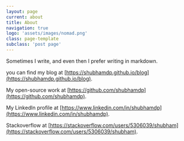 ```yaml
---
layout: page
current: about
title: About
navigation: true
logo: 'assets/images/nomad.png'
class: page-template
subclass: 'post page'
---
```


Sometimes I write, and even then I prefer writing in markdown.

you can find my blog at [https://shubhamdp.github.io/blog](https://shubhamdp.github.io/blog).

My open-source work at [https://github.com/shubhamdp](https://github.com/shubhamdp).

My LinkedIn profile at [https://www.linkedin.com/in/shubhamdp](https://www.linkedin.com/in/shubhamdp).

Stackoverflow at [https://stackoverflow.com/users/5306039/shubham](https://stackoverflow.com/users/5306039/shubham).
